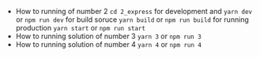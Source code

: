 - How to running of number 2
`cd 2_express`
for development and `yarn dev` or `npm run dev`
for build soruce `yarn build` or `npm run build`
for running production `yarn start` or `npm run start`
- How to running solution of number 3
`yarn 3` or `npm run 3`
- How to running solution of number 4
`yarn 4` or `npm run 4`